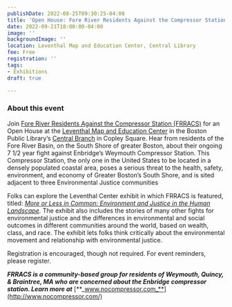 ```yaml
---
publishDate: 2022-08-25T09:30:25-04:00
title: 'Open House: Fore River Residents Against the Compressor Station (FRRACS)'
date: 2022-09-21T18:00:00-04:00
image: ''
backgroundImage: ''
location: Leventhal Map and Education Center, Central Library
fee: Free
registration: ''
tags:
- Exhibitions
draft: true

---
```

### About this event

Join [Fore River Residents Against the Compressor Station (FRRACS)](https://www.nocompressor.com/) for an Open House at the [Leventhal Map and Education Center](https://www.leventhalmap.org/) in the Boston Public Library’s [Central Branch](https://www.bpl.org/locations/3/) in Copley Square. Hear from residents of the Fore River Basin, on the South Shore of greater Boston, about their ongoing 7 1/2 year fight against Enbridge’s Weymouth Compressor Station. This Compressor Station, the only one in the United States to be located in a densely populated coastal area, poses a serious threat to the health, safety, environment, and economy of Greater Boston’s South Shore, and is sited adjacent to three Environmental Justice communities

Folks can explore the Leventhal Center exhibit in which FRRACS is featured, titled: [_More or Less in Common: Environment and Justice in the Human Landscape_](https://www.leventhalmap.org/digital-exhibitions/more-or-less-in-common/)_._ The exhibit also includes the stories of many other fights for environmental justice and the differences in environmental and social outcomes in different communities around the world, based on wealth, class, and race. The exhibit lets folks think critically about the environmental movement and relationship with environmental justice.

Registration is encouraged, though not required. For event reminders, please register.

**_FRRACS is a community-based group for residents of Weymouth, Quincy, & Braintree, MA who are concerned about the Enbridge compressor station_. _Learn more at_** [**_www.nocompressor.com_**](http://www.nocompressor.com/)